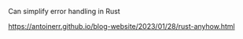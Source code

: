 Can simplify error handling in Rust


https://antoinerr.github.io/blog-website/2023/01/28/rust-anyhow.html